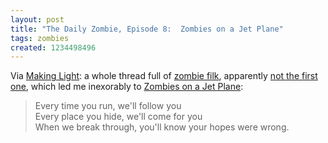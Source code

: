 ```yaml
---
layout: post
title: "The Daily Zombie, Episode 8:  Zombies on a Jet Plane"
tags: zombies
created: 1234498496
---
```

Via [Making Light](http://nielsenhayden.com/makinglight/):  a whole thread full of [zombie filk](http://nielsenhayden.com/makinglight/archives/010996.html), apparently [not the first one](http://nielsenhayden.com/makinglight/archives/009286.html), which led me inexorably to [Zombies on a Jet Plane](http://evilrooster.livejournal.com/16407.html):

> Every time you run, we'll follow you    
> Every place you hide, we'll come for you   
> When we break through, you'll know your hopes were wrong.
